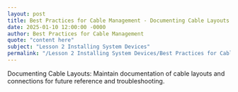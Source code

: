 ```yaml
---
layout: post
title: Best Practices for Cable Management - Documenting Cable Layouts
date: 2025-01-10 12:00:00 -0000
author: Best Practices for Cable Management
quote: "content here"
subject: "Lesson 2 Installing System Devices"
permalink: "/Lesson 2 Installing System Devices/Best Practices for Cable Management/Best Practices for Cable Management - Documenting Cable Layouts"
---
```


Documenting Cable Layouts: Maintain documentation of cable layouts and connections for future reference and troubleshooting.
